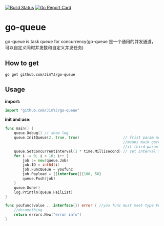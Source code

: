 [![Build Status](https://travis-ci.org/JimYJ/go-queue.svg?branch=master)](https://travis-ci.org/JimYJ/go-queue)
[![Go Report Card](https://goreportcard.com/badge/github.com/JimYJ/go-queue)](https://goreportcard.com/report/github.com/JimYJ/go-queue)

# go-queue
go-queue is task queue for concurrency(go-queue 是一个通用的并发通道，可以自定义同时并发数和自定义并发任务)

## How to get

```
go get github.com/JimYJ/go-queue
```

## Usage

**import:**

```go
import "github.com/JimYJ/go-queue"
```

**init and use:**

```go
func main() {
	queue.Debug() // show log
    queue.InitQueue(2, true, true)                    // frist param means max concurrent,if second param is true.
                                                      //means main goroutine will wait that all queue done. 
                                                      //if third param is true, means every error or timeout will retry 3 times.
	queue.SetConcurrentInterval(1 * time.Millisecond) // set interval time for each concurrent， default 0
	for i := 0; i < 10; i++ {
		job := new(queue.Job)
		job.ID = int64(i)
		job.FuncQueue = youfunc
		job.Payload = []interface{}{100, 50}
		queue.Push(job)
	}
	queue.Done()
	log.Println(queue.FailList)
}

func youfunc(value ...interface{}) error { //you func must meet type Func func(value ...interface{})error
	//dosomething
	return errors.New("error info")
}
```
